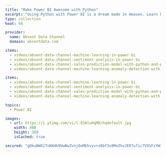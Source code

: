 ```yaml
---
title: "Make Power BI Awesome with Python"
excerpt: "Using Python with Power BI is a dream made in Heaven. Learn how to incorporate machine learning models into Python that will amaze your boss and solve real world problems"
type: collection
heat: 66

provider:
  name: Absent Data Channel
  domain: absentdata.com

items:
  - videos/absent-data-channel-machine-learning-in-power-bi
  - videos/absent-data-channel-sentiment-analysis-in-power-bi
  - videos/absent-data-channel-sales-prediction-model-with-python-and-power-bi
  - videos/absent-data-channel-machine-learning-anomaly-detection-with-python-and-power-bi

items:
  - videos/absent-data-channel-machine-learning-in-power-bi
  - videos/absent-data-channel-sentiment-analysis-in-power-bi
  - videos/absent-data-channel-sales-prediction-model-with-python-and-power-bi
  - videos/absent-data-channel-machine-learning-anomaly-detection-with-python-and-power-bi

topics:
  - Power BI

images:
  - url: https://i.ytimg.com/vi/l-83AtuHqM0/hqdefault.jpg
    width: 480
    height: 360
    isCached: true

secured: "gOkuBWXiTnKH4k9UwNwZvnjOoMEhvyv+z8bf3s9MoIhvJER7ufic7V91FzYW3R7tQXF3N6aNHZD0LWg6nIPiloWO6wMGcC7zGrsst7XqfrNDmuiaTa5xoysYb+g5++9PQbt5Cj8YxwYIWUZTS4c72FH+kZ39xJMdaLMSGpxJBthktTpBfXZeyIA9mJohMsMRPkGWkh/K2e63BBypUNNkKhmpDtAkETHr2pD8h5qGGhqdwCP4Z9QbUjTwq5rTxnyfuWCUczMeyeDjwcHqaAwoQ9M8h00T/dUj9dbccRsNfUMU6OkOOEkPAWXq8VBie2zC9F1+pi0Mn1KPeVjY5J92rg==;lfb46DqlXQh4Pv80izYctg=="
---
```


